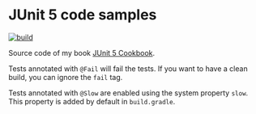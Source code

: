 # JUnit 5 code samples

[![build](https://github.com/VividcodeIO/junit5-starter/actions/workflows/build.yaml/badge.svg)](https://github.com/VividcodeIO/junit5-starter/actions/workflows/build.yaml)

Source code of my book [JUnit 5 Cookbook](https://leanpub.com/junit5).

Tests annotated with `@Fail` will fail the tests. If you want to have a clean
build, you can ignore the `fail` tag.

Tests annotated with `@Slow` are enabled using the system property `slow`. This
property is added by default in `build.gradle`.